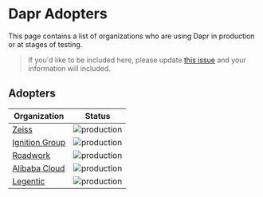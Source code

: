 # Dapr Adopters

This page contains a list of organizations who are using Dapr in production or at stages of testing.

>If you'd like to be included here, please update [this issue]() and your information will included. 

## Adopters

| Organization | Status |
| ------------ | ---------|
| [Zeiss](https://www.zeiss.com/) |  ![production](https://img.shields.io/badge/-production-blue?style=flat) |
| [Ignition Group](https://www.ignitiongroup.co.za/) | ![production](https://img.shields.io/badge/-production-blue?style=flat) |
| [Roadwork](https://roadwork.io/) | ![production](https://img.shields.io/badge/-production-blue?style=flat) |
| [Alibaba Cloud](https://us.alibabacloud.com/en) | ![production](https://img.shields.io/badge/-production-blue?style=flat)  |
| [Legentic](https://legentic.com/) | ![production](https://img.shields.io/badge/-production-blue?style=flat)  |

